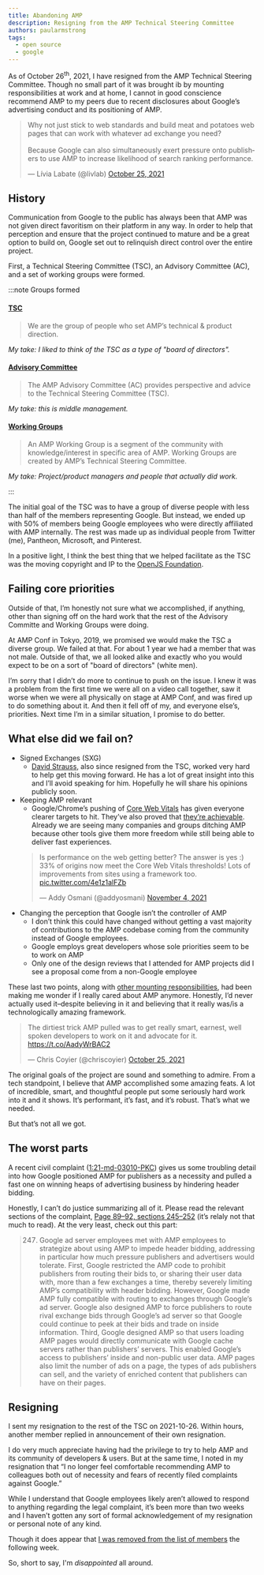 ```yaml
---
title: Abandoning AMP
description: Resigning from the AMP Technical Steering Committee
authors: paularmstrong
tags:
  - open source
  - google
---
```


As of October 26<sup>th</sup>, 2021, I have resigned from the AMP Technical Steering Committee. Though no small part of it was brought ib by mounting responsibilities at work and at home, I cannot in good conscience recommend AMP to my peers due to recent disclosures about Google’s advertising conduct and its positioning of AMP.

<blockquote class="twitter-tweet"><p lang="en" dir="ltr">Why not just stick to web standards and build meat and potatoes web pages that can work with whatever ad exchange you need?<br /><br />Because Google can also simultaneously exert pressure onto publishers to use AMP to increase likelihood of search ranking performance.</p>&mdash; Lívia Labate (@livlab) <a href="https://twitter.com/livlab/status/1452445878636224514?ref_src=twsrc%5Etfw">October 25, 2021</a></blockquote>

<!-- truncate -->

## History

Communication from Google to the public has always been that AMP was not given direct favoritism on their platform in any way. In order to help that perception and ensure that the project continued to mature and be a great option to build on, Google set out to relinquish direct control over the entire project.

First, a Technical Steering Committee (TSC), an Advisory Committee (AC), and a set of working groups were formed.

:::note Groups formed

#### [TSC](https://github.com/ampproject/meta-tsc)

> We are the group of people who set AMP’s technical & product direction.

_My take: I liked to think of the TSC as a type of "board of directors"._

#### [Advisory Committee](https://github.com/ampproject/meta-ac)

> The AMP Advisory Committee (AC) provides perspective and advice to the Technical Steering Committee (TSC).

_My take: this is middle management._

#### [Working Groups](https://github.com/ampproject/meta/tree/a2870e0437370fcf0f807a9dd8b0da102edf8d55/working-groups)

> An AMP Working Group is a segment of the community with knowledge/interest in specific area of AMP. Working Groups are created by AMP’s Technical Steering Committee.

_My take: Project/product managers and people that actually did work._

:::

The initial goal of the TSC was to have a group of diverse people with less than half of the members representing Google. But instead, we ended up with 50% of members being Google employees who were directly affiliated with AMP internally. The rest was made up as individual people from Twitter (me), Pantheon, Microsoft, and Pinterest.

In a positive light, I think the best thing that we helped facilitate as the TSC was the moving copyright and IP to the [OpenJS Foundation](https://openjsf.org/blog/2019/10/10/openjs-foundation-welcomes-amp-project-to-help-improve-user-experience-on-the-web/).

## Failing core priorities

Outside of that, I’m honestly not sure what we accomplished, if anything, other than signing off on the hard work that the rest of the Advisory Committe and Working Groups were doing.

At AMP Conf in Tokyo, 2019, we promised we would make the TSC a diverse group. We failed at that. For about 1 year we had a member that was not male. Outside of that, we all looked alike and exactly who you would expect to be on a sort of "board of directors" (white men).

I’m sorry that I didn’t do more to continue to push on the issue. I knew it was a problem from the first time we were all on a video call together, saw it worse when we were all physically on stage at AMP Conf, and was fired up to do something about it. And then it fell off of my, and everyone else’s, priorities. Next time I’m in a similar situation, I promise to do better.

## What else did we fail on?

- Signed Exchanges (SXG)
  - [David Strauss](https://twitter.com/DavidStrauss), also since resigned from the TSC, worked very hard to help get this moving forward. He has a lot of great insight into this and I’ll avoid speaking for him. Hopefully he will share his opinions publicly soon.
- Keeping AMP relevant
  - Google/Chrome’s pushing of [Core Web Vitals](https://web.dev/vitals/) has given everyone clearer targets to hit. They’ve also proved that [they’re achievable](https://twitter.com/addyosmani/status/1456316562609254406). Already we are seeing many companies and groups ditching AMP because other tools give them more freedom while still being able to deliver fast experiences.
  <blockquote class="twitter-tweet"><p lang="en" dir="ltr">Is performance on the web getting better? The answer is yes :) 33% of origins now meet the Core Web Vitals thresholds! Lots of improvements from sites using a framework too. <a href="https://t.co/4e1z1alFZb">pic.twitter.com/4e1z1alFZb</a></p>&mdash; Addy Osmani (@addyosmani) <a href="https://twitter.com/addyosmani/status/1456316562609254406?ref_src=twsrc%5Etfw">November 4, 2021</a></blockquote>
- Changing the perception that Google isn’t the controller of AMP
  - I don’t think this could have changed without getting a vast majority of contributions to the AMP codebase coming from the community instead of Google employees.
  - Google employs great developers whose sole priorities seem to be to work on AMP
  - Only one of the design reviews that I attended for AMP projects did I see a proposal come from a non-Google employee

These last two points, along with [other mounting responsibilities](/blog/open-source-break), had been making me wonder if I really cared about AMP anymore. Honestly, I’d never actually used it–despite believing in it and believing that it really was/is a technologically amazing framework.

<blockquote class="twitter-tweet"><p lang="en" dir="ltr">The dirtiest trick AMP pulled was to get really smart, earnest, well spoken developers to work on it and advocate for it. <a href="https://t.co/AadyWrBAC2">https://t.co/AadyWrBAC2</a></p>&mdash; Chris Coyier (@chriscoyier) <a href="https://twitter.com/chriscoyier/status/1452448918935990272?ref_src=twsrc%5Etfw">October 25, 2021</a></blockquote>

The original goals of the project are sound and something to admire. From a tech standpoint, I believe that AMP accomplished some amazing feats. A lot of incredible, smart, and thoughtful people put some seriously hard work into it and it shows. It’s performant, it’s fast, and it’s robust. That’s what we needed.

But that’s not all we got.

## The worst parts

A recent civil complaint ([1:21-md-03010-PKC](https://storage.courtlistener.com/recap/gov.uscourts.nysd.564903/gov.uscourts.nysd.564903.152.0.pdf)) gives us some troubling detail into how Google positioned AMP for publishers as a necessity and pulled a fast one on winning heaps of advertising business by hindering header bidding.

Honestly, I can’t do justice summarizing all of it. Please read the relevant sections of the complaint, [Page 89–92, sections 245–252](https://storage.courtlistener.com/recap/gov.uscourts.nysd.564903/gov.uscourts.nysd.564903.152.0.pdf) (it’s relaly not that much to read). At the very least, check out this part:

> 247. Google ad server employees met with AMP employees to strategize about using AMP
>      to impede header bidding, addressing in particular how much pressure publishers and advertisers
>      would tolerate. First, Google restricted the AMP code to prohibit publishers from routing their bids
>      to, or sharing their user data with, more than a few exchanges a time, thereby severely limiting
>      AMP’s compatibility with header bidding. However, Google made AMP fully compatible with
>      routing to exchanges through Google’s ad server. Google also designed AMP to force publishers
>      to route rival exchange bids through Google’s ad server so that Google could continue to peek at
>      their bids and trade on inside information. Third, Google designed AMP so that users loading AMP
>      pages would directly communicate with Google cache servers rather than publishers’ servers. This
>      enabled Google’s access to publishers’ inside and non-public user data. AMP pages also limit the
>      number of ads on a page, the types of ads publishers can sell, and the variety of enriched content
>      that publishers can have on their pages.

## Resigning

I sent my resignation to the rest of the TSC on 2021-10-26. Within hours, another member replied in announcement of their own resignation.

I do very much appreciate having had the privilege to try to help AMP and its community of developers & users. But at the same time, I noted in my resignation that “I no longer feel comfortable recommending AMP to colleagues both out of necessity and fears of recently filed complaints against Google.”

While I understand that Google employees likely aren’t allowed to respond to anything regarding the legal complaint, it’s been more than two weeks and I haven’t gotten any sort of formal acknowledgement of my resignation or personal note of any kind.

Though it does appear that [I was removed from the list of members](https://github.com/ampproject/meta-tsc/commit/4ec9ca95f01be481ff976e8e78461857c2be3224) the following week.

So, short to say, I'm _disappointed_ all around.

<script async src="https://platform.twitter.com/widgets.js" charset="utf-8"></script>

